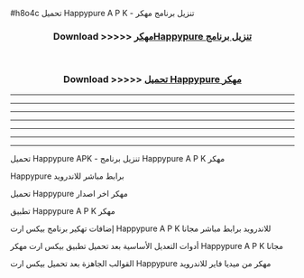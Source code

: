 #h8o4c تحميل Happypure  A P K - تنزيل برنامج مهكر



<div align="center">
<h3>Download >>>>> <a href="https://runaway1.web.app/?sq=Happypure ">مهكرHappypure  تنزيل برنامج</a></h3><br>

<h3>Download >>>>> <a href="https://runaway1.web.app/?sq=Happypure ">تحميل Happypure  مهكر</a></h3>
</div>


----------------------------------------------------------

----------------------------------------------------------

----------------------------------------------------------

----------------------------------------------------------

----------------------------------------------------------

----------------------------------------------------------

----------------------------------------------------------

تحميل Happypure  APK - تنزيل برنامج Happypure  A P K مهكر

Happypure  برابط مباشر للاندرويد

تحميل Happypure  مهكر اخر اصدار

تطبيق Happypure  A P K مهكر

إضافات تهكير برنامج بيكس ارت Happypure  A P K للاندرويد برابط مباشر مجانا

أدوات التعديل الأساسية بعد تحميل تطبيق بيكس ارت مهكر Happypure  A P K مجانا

القوالب الجاهزة بعد تحميل بيكس ارت Happypure  مهكر من ميديا فاير للاندرويد


